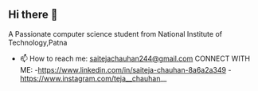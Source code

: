 ## Hi there 👋
A Passionate computer science student from National Institute of Technology,Patna
- 📫 How to reach me: saitejachauhan244@gmail.com
CONNECT WITH ME:
-https://www.linkedin.com/in/saiteja-chauhan-8a6a2a349
-https://www.instagram.com/teja__chauhan__
<!--
**saiteja244/saiteja244** is a ✨ _special_ ✨ repository because its `README.md` (this file) appears on your GitHub profile.

Here are some ideas to get you started:

- 🔭 I’m currently working on ...
- 🌱 I’m currently learning ...
- 👯 I’m looking to collaborate on ...
- 🤔 I’m looking for help with ...
- 💬 Ask me about ...
- 📫 How to reach me: saitejachauhan244@gmail.com...
- 😄 Pronouns: ...
- ⚡ Fun fact: ...
-->
